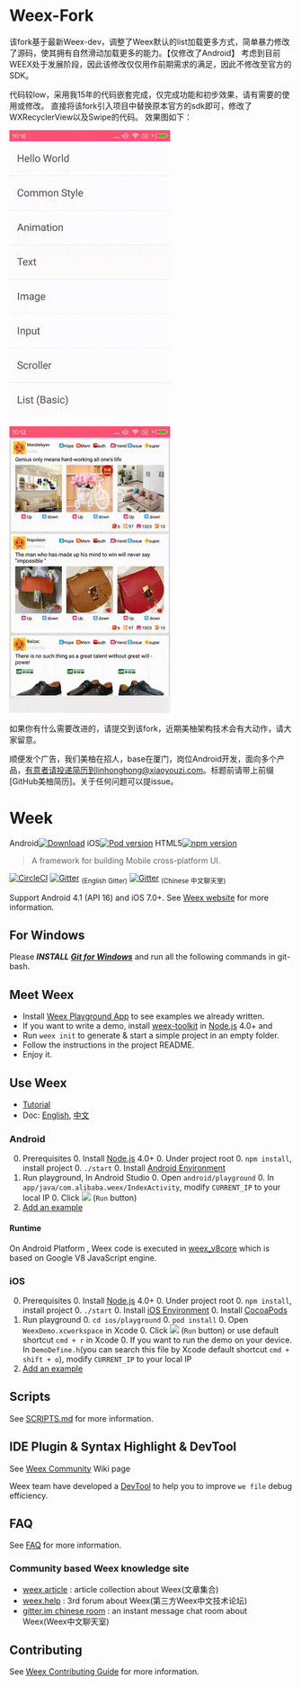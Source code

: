 # Weex-Fork    
该fork基于最新Weex-dev，调整了Weex默认的list加载更多方式，简单暴力修改了源码，使其拥有自然滑动加载更多的能力。【仅修改了Android】
考虑到目前WEEX处于发展阶段，因此该修改仅仅用作前期需求的满足，因此不修改至官方的SDK。

代码较low，采用我15年的代码嵌套完成，仅完成功能和初步效果，请有需要的使用或修改。
直接将该fork引入项目中替换原本官方的sdk即可，修改了WXRecyclerView以及Swipe的代码。
效果图如下：

![Screenshot](https://github.com/HomHomLin/weex/blob/dev/list_load_1.gif)

![Screenshot](https://github.com/HomHomLin/weex/blob/dev/list_load_2.gif)

如果你有什么需要改进的，请提交到该fork，近期美柚架构技术会有大动作，请大家留意。

顺便发个广告，我们美柚在招人，base在厦门，岗位Android开发，面向多个产品，有意者请投递简历到linhonghong@xiaoyouzi.com。标题前请带上前缀[GitHub美柚简历]。关于任何问题可以提issue。

# Week
Android[![Download](https://api.bintray.com/packages/alibabaweex/maven/weex_sdk/images/download.svg)](https://bintray.com/alibabaweex/maven/weex_sdk/_latestVersion)
iOS[![Pod version](https://badge.fury.io/co/WeexSDK.svg)](https://cocoapods.org/pods/WeexSDK)
HTML5[![npm version](https://badge.fury.io/js/weex-html5.svg)](https://www.npmjs.com/package/weex-html5)

> A framework for building Mobile cross-platform UI.

[![CircleCI](https://circleci.com/gh/alibaba/weex/tree/dev.svg?style=svg&circle-token=b83b047a3a01f6ec26458a455530a5ddc261925f)](https://circleci.com/gh/alibaba/weex/tree/dev) [![Gitter](https://img.shields.io/gitter/room/weexteam/cn.svg?maxAge=2592000)](https://gitter.im/weexteam) <sub>(English Gitter)</sub> [![Gitter](https://img.shields.io/gitter/room/weexteam/cn.svg?maxAge=2592000)](https://gitter.im/weexteam/cn) <sub>(Chinese 中文聊天室)</sub>

Support Android 4.1 (API 16) and iOS 7.0+. See [Weex website](https://alibaba.github.io/weex/) for more information.

## For Windows

Please ***INSTALL [Git for Windows](https://git-scm.com/download/win)*** and run all the following commands in git-bash.

## Meet Weex

* Install [Weex Playground App](https://alibaba.github.io/weex/download.html) to see examples we already written.
* If you want to write a demo, install [weex-toolkit](https://www.npmjs.com/package/weex-toolkit) in [Node.js](http://nodejs.org/) 4.0+ and
* Run `weex init` to generate & start a simple project in an empty folder.
* Follow the instructions in the project README.
* Enjoy it.

## Use Weex

* [Tutorial](https://alibaba.github.io/weex/doc/tutorial.html)
* Doc: [English](https://alibaba.github.io/weex/doc/), [中文](https://github.com/weexteam/article/wiki/Weex%E4%B8%AD%E6%96%87%E6%96%87%E6%A1%A3)

### Android

0. Prerequisites
    0. Install [Node.js](http://nodejs.org/) 4.0+
    0. Under project root
        0. `npm install`, install project
        0. `./start`
    0. Install [Android Environment](http://developer.android.com/training/basics/firstapp/index.html)
0. Run playground, In Android Studio
    0. Open `android/playground`
    0. In `app/java/com.alibaba.weex/IndexActivity`, modify `CURRENT_IP` to your local IP
    0. Click <img src="http://gtms04.alicdn.com/tps/i4/TB1wCcqMpXXXXakXpXX3G7tGXXX-34-44.png" height="16" > (`Run` button)
0. [Add an example](./examples/README.md#add-an-example)


#### Runtime

On Android Platform , Weex code is executed in [weex_v8core](https://github.com/alibaba/weex_v8core) which is based on Google V8 JavaScript engine.

### iOS

0. Prerequisites
	0. Install [Node.js](http://nodejs.org/) 4.0+
    0. Under project root
        0. `npm install`, install project
        0. `./start`
    0. Install [iOS Environment](https://developer.apple.com/library/ios/documentation/IDEs/Conceptual/AppStoreDistributionTutorial/Setup/Setup.html)
    0. Install [CocoaPods](https://guides.cocoapods.org/using/getting-started.html)
0. Run playground
    0. `cd ios/playground`
    0. `pod install`
    0. Open `WeexDemo.xcworkspace` in Xcode
    0. Click <img src="http://img1.tbcdn.cn/L1/461/1/5470b677a2f2eaaecf412cc55eeae062dbc275f9" height="16" > (`Run` button) or use default shortcut `cmd + r` in Xcode
    0. If you want to run the demo on your device. In `DemoDefine.h`(you can search this file by Xcode default shortcut `cmd + shift + o`), modify `CURRENT_IP` to your local IP
0. [Add an example](./examples/README.md#add-an-example)

## Scripts

See [SCRIPTS.md](./SCRIPTS.md) for more information.


## IDE Plugin & Syntax Highlight & DevTool

See [Weex Community](https://github.com/alibaba/weex/wiki/Weex-Community) Wiki page

Weex team have developed a [DevTool](https://github.com/weexteam/weex-devtool) to help you to improve `we file` debug efficiency.

## FAQ

See [FAQ](https://alibaba.github.io/weex/doc/faq.html) for more information.


### Community based Weex knowledge site

* [weex article](https://github.com/weexteam/article/wiki) : article collection about Weex(文章集合)
* [weex.help](http://weex.help/)  : 3rd forum about Weex(第三方Weex中文技术论坛)
* [gitter.im chinese room](https://gitter.im/weexteam/cn?utm_source=share-link&utm_medium=link&utm_campaign=share-link) :   an instant message chat room about Weex(Weex中文聊天室)

## Contributing

See [Weex Contributing Guide](./CONTRIBUTING.md) for more information.

